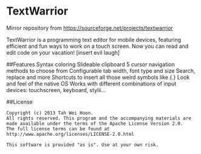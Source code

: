 # TextWarrior 
Mirror repository from https://sourceforge.net/projects/textwarrior

TextWarrior is a programming text editor for mobile devices, featuring efficient and fun ways to work on a touch screen. Now you can read and edit code on your vacation! [insert evil laugh]

##Features
Syntax coloring
Slideable clipboard
5 cursor navigation methods to choose from
Configurable tab width, font type and size
Search, replace and more
Shortcuts to insert all those weird symbols like {\.\}
Look and feel of the native OS
Works with different combinations of input devices: touchscreen, keyboard, stylii...

##License

```
Copyright (c) 2013 Tah Wei Hoon.
All rights reserved. This program and the accompanying materials are made available under the terms of the Apache License Version 2.0.
The full license terms can be found at http://www.apache.org/licenses/LICENSE-2.0.html

This software is provided "as is". Use at your own risk.
```
